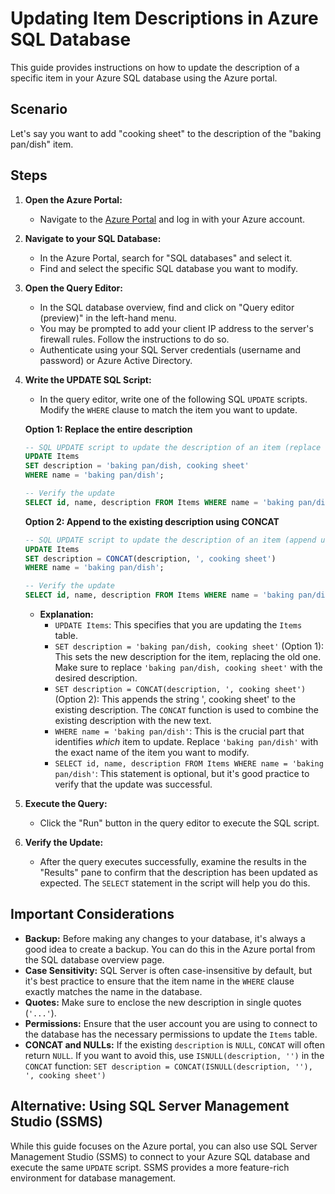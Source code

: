 # Updating Item Descriptions in Azure SQL Database

This guide provides instructions on how to update the description of a specific item in your Azure SQL database using the Azure portal.

## Scenario

Let's say you want to add "cooking sheet" to the description of the "baking pan/dish" item.

## Steps

1.  **Open the Azure Portal:**

    *   Navigate to the [Azure Portal](https://portal.azure.com/) and log in with your Azure account.

2.  **Navigate to your SQL Database:**

    *   In the Azure Portal, search for "SQL databases" and select it.
    *   Find and select the specific SQL database you want to modify.

3.  **Open the Query Editor:**

    *   In the SQL database overview, find and click on "Query editor (preview)" in the left-hand menu.
    *   You may be prompted to add your client IP address to the server's firewall rules. Follow the instructions to do so.
    *   Authenticate using your SQL Server credentials (username and password) or Azure Active Directory.

4.  **Write the UPDATE SQL Script:**

    *   In the query editor, write one of the following SQL `UPDATE` scripts.  Modify the `WHERE` clause to match the item you want to update.

    **Option 1: Replace the entire description**

    ```sql
    -- SQL UPDATE script to update the description of an item (replace existing)
    UPDATE Items
    SET description = 'baking pan/dish, cooking sheet'
    WHERE name = 'baking pan/dish';

    -- Verify the update
    SELECT id, name, description FROM Items WHERE name = 'baking pan/dish';
    ```

    **Option 2: Append to the existing description using CONCAT**

    ```sql
    -- SQL UPDATE script to update the description of an item (append using CONCAT)
    UPDATE Items
    SET description = CONCAT(description, ', cooking sheet')
    WHERE name = 'baking pan/dish';

    -- Verify the update
    SELECT id, name, description FROM Items WHERE name = 'baking pan/dish';
    ```

    *   **Explanation:**
        *   `UPDATE Items`:  This specifies that you are updating the `Items` table.
        *   `SET description = 'baking pan/dish, cooking sheet'` (Option 1): This sets the new description for the item, replacing the old one. Make sure to replace `'baking pan/dish, cooking sheet'` with the desired description.
        *   `SET description = CONCAT(description, ', cooking sheet')` (Option 2): This appends the string ', cooking sheet' to the existing description. The `CONCAT` function is used to combine the existing description with the new text.
        *   `WHERE name = 'baking pan/dish'`: This is the crucial part that identifies *which* item to update.  Replace `'baking pan/dish'` with the exact name of the item you want to modify.
        *   `SELECT id, name, description FROM Items WHERE name = 'baking pan/dish'`: This statement is optional, but it's good practice to verify that the update was successful.

5.  **Execute the Query:**

    *   Click the "Run" button in the query editor to execute the SQL script.

6.  **Verify the Update:**

    *   After the query executes successfully, examine the results in the "Results" pane to confirm that the description has been updated as expected.  The `SELECT` statement in the script will help you do this.

## Important Considerations

*   **Backup:** Before making any changes to your database, it's always a good idea to create a backup.  You can do this in the Azure portal from the SQL database overview page.
*   **Case Sensitivity:**  SQL Server is often case-insensitive by default, but it's best practice to ensure that the item name in the `WHERE` clause exactly matches the name in the database.
*   **Quotes:**  Make sure to enclose the new description in single quotes (`'...'`).
*   **Permissions:**  Ensure that the user account you are using to connect to the database has the necessary permissions to update the `Items` table.
*   **CONCAT and NULLs:** If the existing `description` is `NULL`, `CONCAT` will often return `NULL`. If you want to avoid this, use `ISNULL(description, '')` in the `CONCAT` function:  `SET description = CONCAT(ISNULL(description, ''), ', cooking sheet')`

## Alternative: Using SQL Server Management Studio (SSMS)

While this guide focuses on the Azure portal, you can also use SQL Server Management Studio (SSMS) to connect to your Azure SQL database and execute the same `UPDATE` script.  SSMS provides a more feature-rich environment for database management.